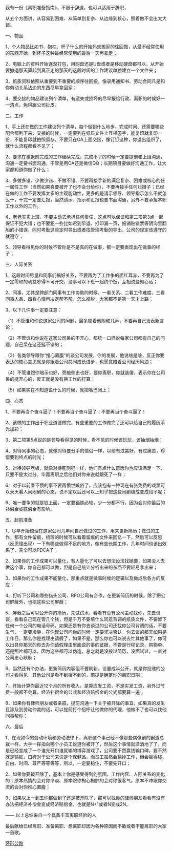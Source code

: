 



我有一份《离职准备指南》，不限于辞退，也可以适用于辞职，

从五个方面讲，从容易到困难、从简单到复杂、从边缘到核心，照着做不会出太大错。

一、物品

1、个人物品比如书、抱枕、杯子什么的开始蚂蚁搬家的往回搬，从最不经常使用的东西开始，到杯子这种最经常使用的最后一天再拿走；

2、电脑上的资料开始逐渐打包，用网盘还是U盘或者是移动硬盘都可以，从开始要撤退那天算起到真正走的那天的这段时间的工作建议单独建立一个文件夹；

3、纸质资料依照从重要到不重要的顺序往回搬，像录用通知书、劳动合同凡是和你劳动关系沾边的东西尽早拿回家；

4、要交接的物品建议列个清单，有遗失或损坏的尽早报给行政、离职的时候好一一清点，免得跟公司扯皮。

二、工作

1、手上还在做的工作建议列个清单，每个做到什么地步、完成时间、还需要哪些配合都列下来，交接的时候，一定要列在纸质文件上互相签字，能复印就复印一份，不能复印就拍照留存，不要只在OA上面交接，像钉钉这种，你退出组织了，就什么流程都看不见了；

2、要求在撤退前完成的工作继续完成，完成不了的时候一定要提前和上级沟通，沟通一定要书面沟通，不管是用OA还是微信QQ；长期项目要做好沟通工作，让大家都知道你做了什么；

3、多做多错、少做少错、不做不错、不要再接手新的满足复杂、困难或核心的任一属性工作（当然如果真要被开了也不会分给你），不要再接手任何烂摊子；已经在做的工作不要发挥太多的主观能动性，更多的是请示领导、领导指示怎么干就怎么干，干完一定要汇报，当然请示、指示和汇报也要书面沟通，另外不要承担本职工作以外的工作。

4、老老实实上班，不要主动去承担任何责任，这点可以保证和第二项第3点一起保证不犯大错；也不要犯一些比如迟到早退、打印漏一页，报销贴错票等阴沟里翻船的小错误，同时考勤这些定时导出或者找管理考勤的导出，公司的规定该遵守的就遵守；

5、领导看得见你的时候不管你是不是真的在做事，都一定要表现出在做事的样子；

三、人际关系

1、这段时间尽量和同事们搞好关系，不要再为了工作争的面红耳赤，不要再为了一定零和的利益吵得不可开交，没事可以下班一起约个饭，互相说些知心话；

2、同事，尤其是跨部门同事有工作协助的时候，一看关系、二看工作难度、三看同事人品、四看心情再决定帮不帮，怎么推脱，大家都不是第一天才上路；

3、以下几件事一定要注意：

（1）不管谁和你说这家公司的问题，最多顺着他附和几声，不要再自己发表新言论；

（2）不管谁和你说在这家公司呆的不开心，都统一口径说每家公司都有自己的问题，自己呆在这还挺不错的；

（3）各类领导跟你“推心置腹”的谈公司发展，你的发展，他说啥是啥，反正你要表达的核心意思就是你跟着公司共同成长进步，也愿意陪着公司经历风浪；

（4）不管谁跟你暗示也好，旁敲侧击也好，要你离职，你就装傻，表示你在公司呆的挺开心的，反正就是没有换工作的打算；

（5）如果实在不知道说什么的时候，就把嘴巴闭上；

四、心态

1、不要再当个奋斗逼了！不要再当个奋斗逼了！不要再当个奋斗逼了！

2、该做的工作出于职业道德做完，有些重要的工作做完了还可以给自己的履历添光加彩；

3、第二项第5点说的是领导看得见的时候，看不见的时候该玩玩，该抽烟抽烟；

4、对待同事的心态，就像对待要分手的情侣一样，以前有过美好，有过痛苦，珍惜要到终点的时光；

5、对待领导老板，就像对待死刑犯一样，他们有点什么遗愿你也应该满足一下，只要不是太过分。毕竟离职之后他们对你来说就跟死了一样；

6、对于以前看不惯的事不要再愤世嫉俗了，应该抱有一种现在有张免费的戏票可以天天看人间闹剧的心态，说不定以后还可以上知乎把这些闹剧编成变成段子呢；

6、唯一要争的就是钱上面，一定要锱铢必较，少一分都不行，因为会对你最后的补偿金或赔偿金有影响。

五、起航准备

1、尽早开始梳理在这家公司几年间自己做过的工作，用来更新简历；做过的工作，都有文件留痕，梳理的时候可以看着留痕的文件来回忆一下，然后可以反思（反思怪出现）一下有哪些做得不足的地方，像有些长期工作，几年时间也该出效果了，完全可以PDCA了；

2、如果你的工作成果可以量化，有人量化了可以去想法设法找她要，如果没人去做这个事，你自己都可以做，但是自己统计分析出来的东西不要轻易拿出来；

3、如果你的工作成果不能量化，那重点就是做事时候的逻辑以及做成后各方的反应；

4、打听下公司和哪些猎头公司、RPO公司有合作，在更新简历的时候，除了把公司屏蔽外，也把这些公司屏蔽；

5、屏蔽之后可以公开你的简历，先试试水，看看有没有公司主动找你，先去谈谈，看看自己现在管几个钱，但是千万不要填什么同意背调的纸质文件，不要留下任何一个公司的电话号码，如果还是有你去谈过的公司还找你公司背调的话，不要生气，一定要冷静，在你现公司问你的时候一定要坚决否认，你去谈的那天如果是工作日，那么你是找理由请假了，如果不是，那么你也可以说去忙其他事了，你可以出具你那天的你去办你请假理由里面说的事的证据，不管是行程记录、购物单、还是照片都可以，因为这些都可以伪造，总之就是没投过简历，没面试过，一直对公司忠心耿耿；

6、当然还有个办法，更新简历内容但不要刷新，设置成半公开，就是你投递的公司才看得见，其他公司是看不到搜不到的，前提是确定你的离职日期；

7、开始计算你最近12个月的所有收入，是算应发工资，不是实发工资，另外过节费一般都不会算，经济补偿金的公式和经济赔偿金的公式都要算一遍；

8、如果你有律师朋友或者亲戚，提前沟通一下关于被开除的事宜，如果真的发生且涉及到劳动仲裁的话，可以提前打个招呼让他做你的代理，他做不了也可以找他同事帮你；

六、最后

1、在现如今的劳动环境和劳动法律下，离职这个事已经不像那些偶像剧的霸道总裁一样，大手一挥指向哪个小员工说道你被开了，然后这个事情就潇洒地了了，而是已经变成了一个谁先开口谁就输的博弈游戏了，公司要不然赢钱输口碑，要不然就是输钱，口碑对于公司来说是个保健品，而员工虽然会输掉工作，但会赢得钱、自由、时间、尊严等等等等，所以，一定要稳住，不要先开口；

2、如果你要被开除了，基本上你是感受得到的氛围，工作内容、人际关系的变化的；原本热情的会对你冷淡、原本跟你掏心掏肺的会对你很客气，原本不咋跟你交流的会对你推心置腹；

3、如果以上一到五你都做到了还是被开除了，那可以找你的律师朋友看看有没有办法把经济补偿金变成经济赔偿金，也就是N+1或者N变成2N。

 —— 以上总结来自一个具备丰富离职经验的人

最后献给已经离职、准备离职、想离职却因为各种原因而不敢或者不能离职的大家一首歌。

[环形公路](https://link.zhihu.com/?target=https%3A//www.bilibili.com/video/BV193411i7Hj%3Fspm_id_from%3D333.337.search-card.all.click)





